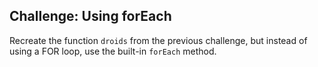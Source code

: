 ## Challenge: Using forEach

Recreate the function `droids` from the previous challenge, but instead of using a FOR loop, use the built-in `forEach` method.